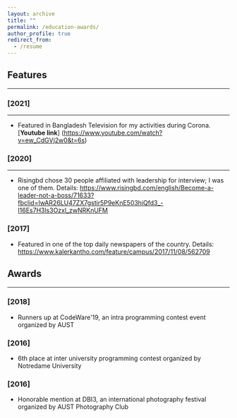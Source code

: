 ```yaml
---
layout: archive
title: ""
permalink: /education-awards/
author_profile: true
redirect_from:
  - /resume
---
```



## Features 
----------------
### [2021]
-----------
* Featured in Bangladesh Television for my activities during Corona. [**Youtube link**] (https://www.youtube.com/watch?v=ew_CdGVj2w0&t=6s) 

### [2020]
-----------
* Risingbd chose 30 people affiliated with leadership for interview; I was one of them. Details: https://www.risingbd.com/english/Become-a-leader-not-a-boss/71633?fbclid=IwAR26LU47ZX7gstir5P9eKnE503hiQfd3_-I16Es7H3ls3Ozxl_zwNRKnUFM

### [2017]

* Featured in one of the top daily newspapers of the country. Details: https://www.kalerkantho.com/feature/campus/2017/11/08/562709
 
## Awards
----------------
### [2018]
* Runners up at CodeWare'19, an intra programming contest event organized by AUST

### [2016]
* 6th place at inter university programming contest organized by Notredame University 

### [2016]
* Honorable mention at DBI3, an international photography festival organized by AUST Photography Club
